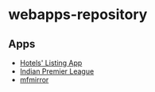 # webapps-repository

## Apps

* [Hotels' Listing App](https://github.com/devanshdalal/spring-boot-hotel-listings)
* [Indian Premier League](manish-dalal.github.io/xseed-frontend)
* [mfmirror](https://github.com/devanshdalal/mfmirror-core)
